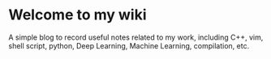 # Welcome to my wiki
A simple blog to record useful notes related to my work, including C++, vim, shell script, python, Deep Learning, Machine Learning, compilation, etc.
